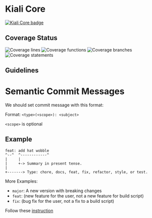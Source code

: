 # Kiali Core

[![Kiali Core badge](https://img.shields.io/npm/v/@kiali/core.svg?label=PF4%20Core&style=for-the-badge)](https://www.npmjs.com/package/@kiali/core) 

## Coverage Status

![Coverage lines](.badges/badge-lines.svg)
![Coverage functions](.badges/badge-functions.svg)
![Coverage branches](.badges/badge-branches.svg)
![Coverage statements](.badges/badge-statements.svg)

## Guidelines

# Semantic Commit Messages

We should set commit message with this format:

Format: `<type>(<scope>): <subject>`

`<scope>` is optional

## Example

```
feat: add hat wobble
^--^  ^------------^
|     |
|     +-> Summary in present tense.
|
+-------> Type: chore, docs, feat, fix, refactor, style, or test.
```

More Examples:

- `major`: A new version with breaking changes
- `feat`: (new feature for the user, not a new feature for build script)
- `fix`: (bug fix for the user, not a fix to a build script)

Follow these [instruction](https://github.com/semantic-release/semantic-release)
